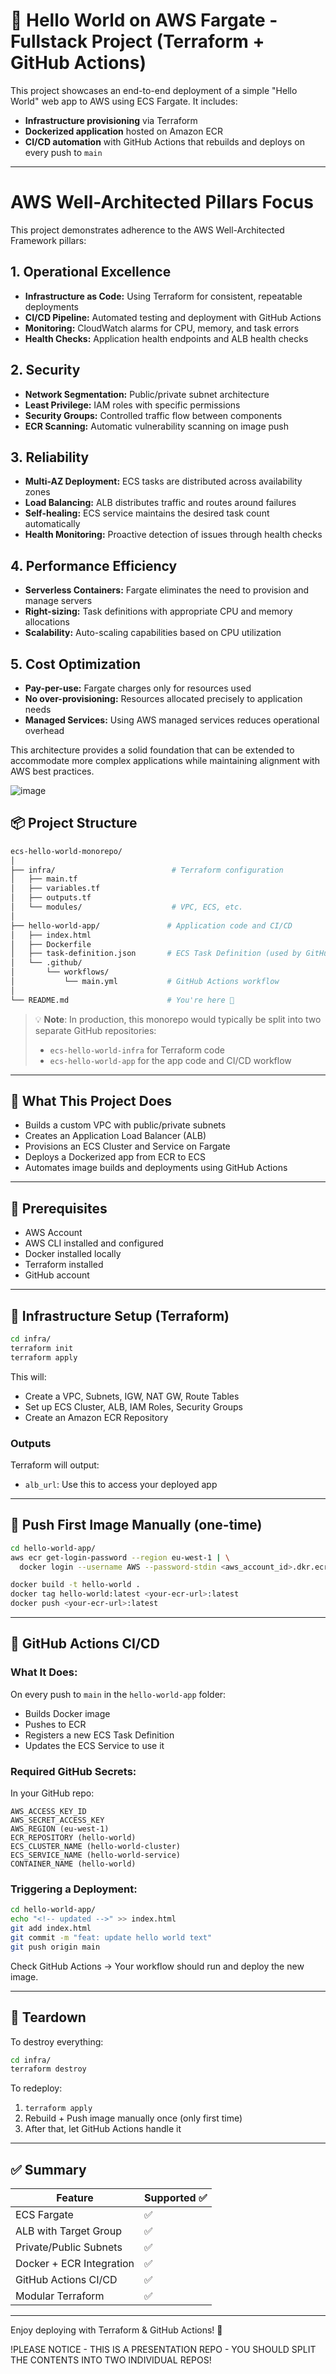 # 🚀 Hello World on AWS Fargate - Fullstack Project (Terraform + GitHub Actions)

This project showcases an end-to-end deployment of a simple "Hello World" web app to AWS using ECS Fargate. It includes:

* **Infrastructure provisioning** via Terraform
* **Dockerized application** hosted on Amazon ECR
* **CI/CD automation** with GitHub Actions that rebuilds and deploys on every push to `main`

---
# AWS Well-Architected Pillars Focus

This project demonstrates adherence to the AWS Well-Architected Framework pillars:

## 1. Operational Excellence

* **Infrastructure as Code:** Using Terraform for consistent, repeatable deployments
* **CI/CD Pipeline:** Automated testing and deployment with GitHub Actions
* **Monitoring:** CloudWatch alarms for CPU, memory, and task errors
* **Health Checks:** Application health endpoints and ALB health checks

## 2. Security

* **Network Segmentation:** Public/private subnet architecture
* **Least Privilege:** IAM roles with specific permissions
* **Security Groups:** Controlled traffic flow between components
* **ECR Scanning:** Automatic vulnerability scanning on image push

## 3. Reliability

* **Multi-AZ Deployment:** ECS tasks are distributed across availability zones
* **Load Balancing:** ALB distributes traffic and routes around failures
* **Self-healing:** ECS service maintains the desired task count automatically
* **Health Monitoring:** Proactive detection of issues through health checks

## 4. Performance Efficiency

* **Serverless Containers:** Fargate eliminates the need to provision and manage servers
* **Right-sizing:** Task definitions with appropriate CPU and memory allocations
* **Scalability:** Auto-scaling capabilities based on CPU utilization

## 5. Cost Optimization

* **Pay-per-use:** Fargate charges only for resources used
* **No over-provisioning:** Resources allocated precisely to application needs
* **Managed Services:** Using AWS managed services reduces operational overhead

This architecture provides a solid foundation that can be extended to accommodate more complex applications while maintaining alignment with AWS best practices.

![image](https://github.com/user-attachments/assets/e7af94d2-aa30-4b7c-8f08-a1f156ef5a0c)



## 📦 Project Structure

```bash
ecs-hello-world-monorepo/
│
├── infra/                          # Terraform configuration
│   ├── main.tf
│   ├── variables.tf
│   ├── outputs.tf
│   └── modules/                    # VPC, ECS, etc.
│
├── hello-world-app/               # Application code and CI/CD
│   ├── index.html
│   ├── Dockerfile
│   ├── task-definition.json       # ECS Task Definition (used by GitHub Actions)
│   └── .github/
│       └── workflows/
│           └── main.yml           # GitHub Actions workflow
│
└── README.md                      # You're here 🚀
```

> 💡 **Note**: In production, this monorepo would typically be split into two separate GitHub repositories:
>
> * `ecs-hello-world-infra` for Terraform code
> * `ecs-hello-world-app` for the app code and CI/CD workflow

---

## 🎯 What This Project Does

* Builds a custom VPC with public/private subnets
* Creates an Application Load Balancer (ALB)
* Provisions an ECS Cluster and Service on Fargate
* Deploys a Dockerized app from ECR to ECS
* Automates image builds and deployments using GitHub Actions

---

## 🔧 Prerequisites

* AWS Account
* AWS CLI installed and configured
* Docker installed locally
* Terraform installed
* GitHub account

---

## 🧱 Infrastructure Setup (Terraform)

```bash
cd infra/
terraform init
terraform apply
```

This will:

* Create a VPC, Subnets, IGW, NAT GW, Route Tables
* Set up ECS Cluster, ALB, IAM Roles, Security Groups
* Create an Amazon ECR Repository

### Outputs

Terraform will output:

* `alb_url`: Use this to access your deployed app

---

## 🐳 Push First Image Manually (one-time)

```bash
cd hello-world-app/
aws ecr get-login-password --region eu-west-1 | \
  docker login --username AWS --password-stdin <aws_account_id>.dkr.ecr.eu-west-1.amazonaws.com

docker build -t hello-world .
docker tag hello-world:latest <your-ecr-url>:latest
docker push <your-ecr-url>:latest
```

---

## 🔁 GitHub Actions CI/CD

### What It Does:

On every push to `main` in the `hello-world-app` folder:

* Builds Docker image
* Pushes to ECR
* Registers a new ECS Task Definition
* Updates the ECS Service to use it

### Required GitHub Secrets:

In your GitHub repo:

```
AWS_ACCESS_KEY_ID
AWS_SECRET_ACCESS_KEY
AWS_REGION (eu-west-1)
ECR_REPOSITORY (hello-world)
ECS_CLUSTER_NAME (hello-world-cluster)
ECS_SERVICE_NAME (hello-world-service)
CONTAINER_NAME (hello-world)
```

### Triggering a Deployment:

```bash
cd hello-world-app/
echo "<!-- updated -->" >> index.html
git add index.html
git commit -m "feat: update hello world text"
git push origin main
```

Check GitHub Actions → Your workflow should run and deploy the new image.

---

## 🧹 Teardown

To destroy everything:

```bash
cd infra/
terraform destroy
```

To redeploy:

1. `terraform apply`
2. Rebuild + Push image manually once (only first time)
3. After that, let GitHub Actions handle it

---

## ✅ Summary

| Feature                  | Supported ✅ |
| ------------------------ | ----------- |
| ECS Fargate              | ✅           |
| ALB with Target Group    | ✅           |
| Private/Public Subnets   | ✅           |
| Docker + ECR Integration | ✅           |
| GitHub Actions CI/CD     | ✅           |
| Modular Terraform        | ✅           |

---

Enjoy deploying with Terraform & GitHub Actions! 🎉

!PLEASE NOTICE - THIS IS A PRESENTATION REPO - YOU SHOULD SPLIT THE CONTENTS INTO TWO INDIVIDUAL REPOS!
